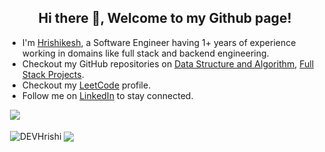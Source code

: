 <h2 align="center">Hi there 👋, Welcome to my Github page!</h2>
<ul>
  <li>I'm <a href = "https://ashishps.com/">Hrishikesh</a>, a Software Engineer having 1+ years of experience working in domains like full stack and backend engineering. </li>
  <li>Checkout my GitHub repositories on <a href = "https://github.com/DEVHrishi/DSA--PYTHON--SQL">Data Structure and Algorithm</a>, <a href='https://github.com/DEVHrishi/Full-Stack-Projects'>Full Stack Projects</a>.</li>
  <li>Checkout my <a href = "https://leetcode.com/DEVHrishi/">LeetCode</a> profile.
  <li>Follow me on <a href="https://www.linkedin.com/in/Hrishikesh-roy/">LinkedIn</a> to stay connected.</li>
</ul>

&nbsp;![](https://komarev.com/ghpvc/?username=DEVHrishi&color=brightgreen)
<p>&nbsp;<img align="center" src="https://github-readme-stats.vercel.app/api?username=DEVHrishi&show_icons=true&locale=en" alt="DEVHrishi" />
<img align="center" src="https://github-readme-stats.vercel.app/api/top-langs/?username=DEVHrishi&layout=compact&hide_border=true&&langs_count=10&show_icons=true&theme=transparent" />
</p>
